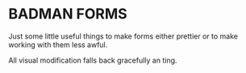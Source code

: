 BADMAN FORMS
============

Just some little useful things to make forms
either prettier or to make working with them
less awful.

All visual modification falls back gracefully
an ting.
